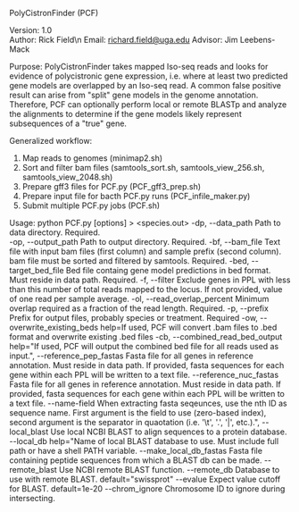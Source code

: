 PolyCistronFinder (PCF)

Version: 1.0  
Author: Rick Field\n
Email: richard.field@uga.edu
Advisor: Jim Leebens-Mack

Purpose: PolyCistronFinder takes mapped Iso-seq reads and looks for evidence of
polycistronic gene expression, i.e. where at least two predicted gene models are 
overlapped by an Iso-seq read. A common false positive result can arise from "split" 
gene models in the genome annotation. Therefore, PCF can optionally perform local 
or remote BLASTp and analyze the alignments to determine if the gene models likely 
represent subsequences of a "true" gene.

Generalized workflow:
1. Map reads to genomes (minimap2.sh)
2. Sort and filter bam files (samtools_sort.sh, samtools_view_256.sh, samtools_view_2048.sh)
3. Prepare gff3 files for PCF.py (PCF_gff3_prep.sh)
4. Prepare input file for bacth PCF.py runs (PCF_infile_maker.py)
5. Submit multiple PCF.py jobs (PCF.sh)

Usage: python PCF.py [options] > <species.out>
-dp,
--data_path			Path to data directory. Required.	
-op,
--output_path			Path to output directory. Required.
-bf, 
--bam_file			Text file with input bam files (first column) and sample prefix (second column). 
				bam file must be sorted and filtered by samtools. Required.
-bed, 
--target_bed_file		Bed file containg gene model predictions in bed format. Must reside in data path. Required.
-f, 
--filter			Exclude genes in PPL with less than this number of total reads mapped to the locus. 
				If not provided, value of one read per sample average.
-ol, 
--read_overlap_percent		Minimum overlap required as a fraction of the read length. Required.
-p, 
--prefix			Prefix for output files, probably species or treatment. Required
-ow, 
--overwrite_existing_beds	help=If used, PCF will convert .bam files to .bed format and overwrite existing .bed files
-cb, 
--combined_read_bed_output	help="If used, PCF will output the combined bed file for all reads used as input.",
--reference_pep_fastas		Fasta file for all genes in reference annotation. Must reside in data path. If provided, 
				fasta sequences for each gene within each PPL will be written to a text file.
--reference_nuc_fastas		Fasta file for all genes in reference annotation. Must reside in data path. If provided, 
				fasta sequences for each gene within each PPL will be written to a text file.
--name-field			When extracting fasta seqeunces, use the nth ID as sequence name. First argument is the field 
				to use (zero-based index), second argument is the separator in quaotation (i.e. '\t', '.', '|', etc.).",
--local_blast			Use local NCBI BLAST to align sequences to a protein database.
--local_db			help="Name of local BLAST database to use. Must include full path or have a shell PATH variable.
--make_local_db_fastas		Fasta file containing peptide sequences from which a BLAST db can be made.
--remote_blast			Use NCBI remote BLAST function.
--remote_db			Database to use with remote BLAST. default="swissprot"
--evalue			Expect value cutoff for BLAST. default=1e-20
--chrom_ignore			Chromosome ID to ignore during intersecting.
